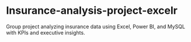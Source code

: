 # Insurance-analysis-project-excelr
Group project analyzing insurance data using Excel, Power BI, and MySQL with KPIs and executive insights.
